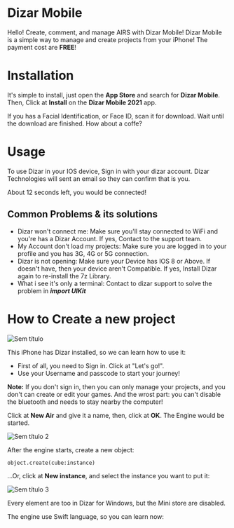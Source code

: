 # Dizar Mobile
Hello! Create, comment, and manage AIRS with Dizar Mobile! Dizar Mobile is a simple way to manage and create projects from your iPhone! The payment cost are **FREE**!

# Installation
It's simple to install, just open the **App Store** and search for **Dizar Mobile**. Then, Click at **Install** on the **Dizar Mobile 2021** app.

If you has a Facial Identification, or Face ID, scan it for download. Wait until the download are finished. How about a coffe?

# Usage
To use Dizar in your IOS device, Sign in with your dizar account. Dizar Technologies will sent an email so they can confirm that is you.

About 12 seconds left, you would be connected!

## Common Problems & its solutions

* Dizar won't connect me: Make sure you'll stay connected to WiFi and you're has a Dizar Account. If yes, Contact to the support team.
* My Account don't load my projects: Make sure you are logged in to your profile and you has 3G, 4G or 5G connection.
* Dizar is not opening: Make sure your Device has IOS 8 or Above. If doesn't have, then your device aren't Compatible. If yes, Install Dizar again to re-install the 7z Library.
* What i see it's only a terminal: Contact to dizar support to solve the problem in ***import UIKit***

# How to Create a new project

![Sem título](https://user-images.githubusercontent.com/118472754/202900929-cee6e961-a1a0-4dd6-84aa-15f48ec32327.png)

This iPhone has Dizar installed, so we can learn how to use it:
* First of all, you need to Sign in. Click at "Let's go!".
* Use your Username and passcode to start your journey!

**Note:** If you don't sign in, then you can only manage your projects, and you don't can create or edit your games. And the wrost part: you can't disable the bluetooth and needs to stay nearby the computer!

Click at **New Air** and give it a name, then, click at **OK**. The Engine would be started.

![Sem título 2](https://user-images.githubusercontent.com/118472754/202901853-ec8ab573-fda1-4987-8a34-6ce0ac311d95.png)

After the engine starts, create a new object:

    object.create(cube:instance)

...Or, click at **New instance**, and select the instance you want to put it:

![Sem título 3](https://user-images.githubusercontent.com/118677397/202923978-11f84bc4-17ec-42a2-bb44-76bf95a0393d.png)

Every element are too in Dizar for Windows, but the Mini store are disabled.

The engine use Swift language, so you can learn now:
